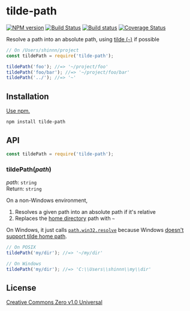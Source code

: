 # tilde-path

[![NPM version](https://img.shields.io/npm/v/tilde-path.svg)](https://www.npmjs.com/package/tilde-path)
[![Build Status](https://travis-ci.org/shinnn/tilde-path.svg?branch=master)](https://travis-ci.org/shinnn/tilde-path)
[![Build status](https://ci.appveyor.com/api/projects/status/62oanqlwsc3ahwkk?svg=true)](https://ci.appveyor.com/project/ShinnosukeWatanabe/tilde-path)
[![Coverage Status](https://img.shields.io/coveralls/shinnn/tilde-path.svg)](https://coveralls.io/r/shinnn/tilde-path)

Resolve a path into an absolute path, using [tilde (`~`)](https://www.gnu.org/software/libc/manual/html_node/Tilde-Expansion.html) if possible

```javascript
// On /Users/shinnn/project
const tildePath = require('tilde-path');

tildePath('foo'); //=> '~/project/foo'
tildePath('foo/bar'); //=> '~/project/foo/bar'
tildePath('../'); //=> '~'
```

## Installation

[Use npm.](https://docs.npmjs.com/cli/install)

```
npm install tilde-path
```

## API

```javascript
const tildePath = require('tilde-path');
```

### tildePath(*path*)

*path*: `string`  
Return: `string`

On a non-Windows environment,

1. Resolves a given path into an absolute path if it's relative
2. Replaces the [home directory](https://nodejs.org/api/os.html#os_os_homedir) path with `~`

On Windows, it just calls [`path.win32.resolve`](https://nodejs.org/api/path.html#path_path_resolve_paths) because Windows [doesn't support tilde home path](https://superuser.com/a/60421).

```javascript
// On POSIX
tildePath('my/dir'); //=> '~/my/dir'

// On Windows
tildePath('my/dir'); //=> 'C:\\Users\\shinnn\\my\\dir'
```

## License

[Creative Commons Zero v1.0 Universal](https://creativecommons.org/publicdomain/zero/1.0/deed)
